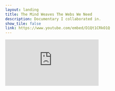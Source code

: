 ```yaml
---
layout: landing
title: The Mind Weaves The Webs We Need
description: Documentary I collaborated in.
show_tile: false
link: https://www.youtube.com/embed/D1Qt1CRkO1Q
---
```

<iframe class="youtubeEmbed" src="https://www.youtube.com/embed/D1Qt1CRkO1Q" title="YouTube video player" frameborder="0" allow="accelerometer; clipboard-write; encrypted-media; gyroscope; picture-in-picture; web-share" allowfullscreen></iframe>
